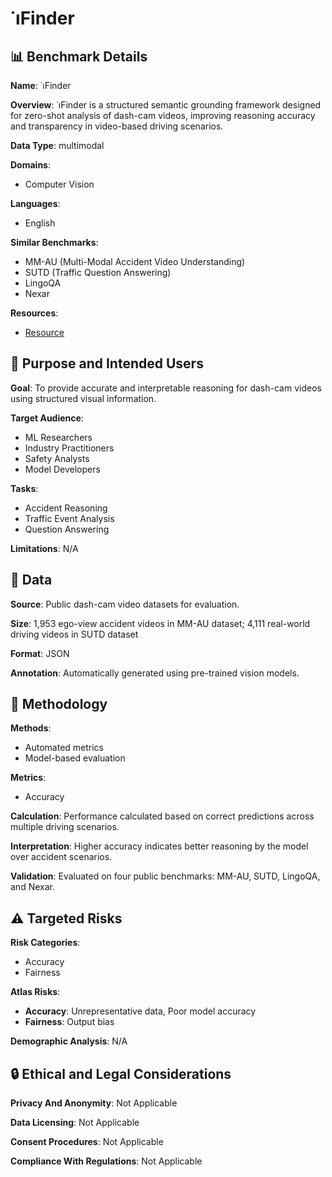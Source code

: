 # ˙ıFinder

## 📊 Benchmark Details

**Name**: ˙ıFinder

**Overview**: ˙ıFinder is a structured semantic grounding framework designed for zero-shot analysis of dash-cam videos, improving reasoning accuracy and transparency in video-based driving scenarios.

**Data Type**: multimodal

**Domains**:
- Computer Vision

**Languages**:
- English

**Similar Benchmarks**:
- MM-AU (Multi-Modal Accident Video Understanding)
- SUTD (Traffic Question Answering)
- LingoQA
- Nexar

**Resources**:
- [Resource](https://arxiv.org/abs/2509.19552)

## 🎯 Purpose and Intended Users

**Goal**: To provide accurate and interpretable reasoning for dash-cam videos using structured visual information.

**Target Audience**:
- ML Researchers
- Industry Practitioners
- Safety Analysts
- Model Developers

**Tasks**:
- Accident Reasoning
- Traffic Event Analysis
- Question Answering

**Limitations**: N/A

## 💾 Data

**Source**: Public dash-cam video datasets for evaluation.

**Size**: 1,953 ego-view accident videos in MM-AU dataset; 4,111 real-world driving videos in SUTD dataset

**Format**: JSON

**Annotation**: Automatically generated using pre-trained vision models.

## 🔬 Methodology

**Methods**:
- Automated metrics
- Model-based evaluation

**Metrics**:
- Accuracy

**Calculation**: Performance calculated based on correct predictions across multiple driving scenarios.

**Interpretation**: Higher accuracy indicates better reasoning by the model over accident scenarios.

**Validation**: Evaluated on four public benchmarks: MM-AU, SUTD, LingoQA, and Nexar.

## ⚠️ Targeted Risks

**Risk Categories**:
- Accuracy
- Fairness

**Atlas Risks**:
- **Accuracy**: Unrepresentative data, Poor model accuracy
- **Fairness**: Output bias

**Demographic Analysis**: N/A

## 🔒 Ethical and Legal Considerations

**Privacy And Anonymity**: Not Applicable

**Data Licensing**: Not Applicable

**Consent Procedures**: Not Applicable

**Compliance With Regulations**: Not Applicable

